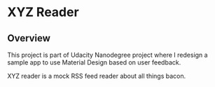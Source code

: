 # XYZ Reader

## Overview

This project is part of Udacity Nanodegree project where I redesign a sample app to use Material Design based on user feedback. 

XYZ reader is a mock RSS feed reader about all things bacon.

